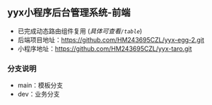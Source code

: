 ## yyx小程序后台管理系统-前端
 - 已完成动态路由组件复用 (*具体可查看`/table`*)
 - 后端项目地址：https://github.com/HM243695CZL/yyx-egg-2.git
 - 小程序地址：https://github.com/HM243695CZL/yyx-taro.git
### 分支说明
 - main：模板分支
 - dev：业务分支

